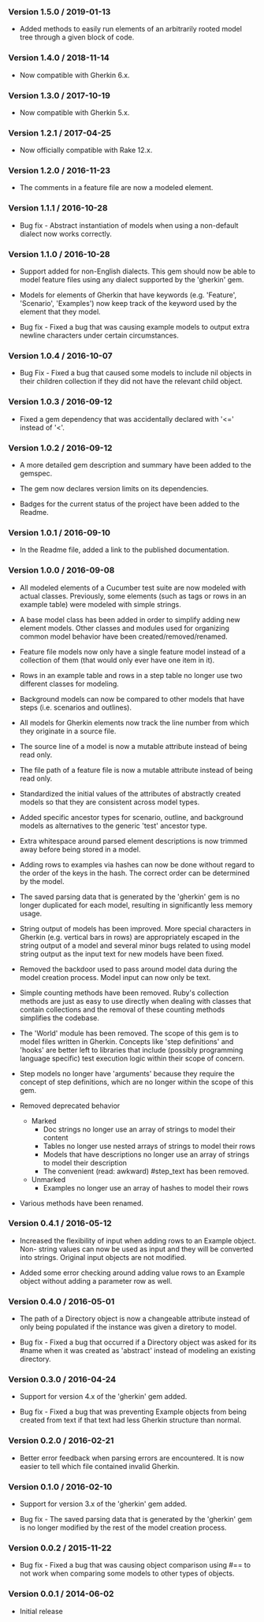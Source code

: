 ### Version 1.5.0 / 2019-01-13

* Added methods to easily run elements of an arbitrarily rooted model tree through a given block of code.


### Version 1.4.0 / 2018-11-14

* Now compatible with Gherkin 6.x.


### Version 1.3.0 / 2017-10-19

* Now compatible with Gherkin 5.x.


### Version 1.2.1 / 2017-04-25

* Now officially compatible with Rake 12.x.


### Version 1.2.0 / 2016-11-23

* The comments in a feature file are now a modeled element.


### Version 1.1.1 / 2016-10-28

* Bug fix - Abstract instantiation of models when using a non-default dialect 
  now works correctly.


### Version 1.1.0 / 2016-10-28

* Support added for non-English dialects. This gem should now be able to model 
  feature files using any dialect supported by the 'gherkin' gem.

* Models for elements of Gherkin that have keywords (e.g. 'Feature', 'Scenario', 
  'Examples') now keep track of the keyword used by the element that they model.

* Bug fix - Fixed a bug that was causing example models to output extra newline 
  characters under certain circumstances. 


### Version 1.0.4 / 2016-10-07

* Bug Fix - Fixed a bug that caused some models to include nil objects in their 
  children collection if they did not have the relevant child object.


### Version 1.0.3 / 2016-09-12

* Fixed a gem dependency that was accidentally declared with '<=' instead of '<'.


### Version 1.0.2 / 2016-09-12

* A more detailed gem description and summary have been added to the gemspec.

* The gem now declares version limits on its dependencies.
 
* Badges for the current status of the project have been added to the Readme.


### Version 1.0.1 / 2016-09-10

* In the Readme file, added a link to the published documentation.


### Version 1.0.0 / 2016-09-08

* All modeled elements of a Cucumber test suite are now modeled with actual 
  classes. Previously, some elements (such as tags or rows in an example table) 
  were modeled with simple strings.

* A base model class has been added in order to simplify adding new element 
  models. Other classes and modules used for organizing common model behavior 
  have been created/removed/renamed.

* Feature file models now only have a single feature model instead of a 
  collection of them (that would only ever have one item in it).

* Rows in an example table and rows in a step table no longer use two different 
  classes for modeling.

* Background models can now be compared to other models that have steps (i.e. 
  scenarios and outlines).

* All models for Gherkin elements now track the line number from which they 
  originate in a source file.

* The source line of a model is now a mutable attribute instead of being read 
  only.

* The file path of a feature file is now a mutable attribute instead of being 
  read only.

* Standardized the initial values of the attributes of abstractly created 
  models so that they are consistent across model types.

* Added specific ancestor types for scenario, outline, and background models as 
  alternatives to the generic 'test' ancestor type.

* Extra whitespace around parsed element descriptions is now trimmed away 
  before being stored in a model.
  
* Adding rows to examples via hashes can now be done without regard to the 
  order of the keys in the hash. The correct order can be determined by the 
  model.

* The saved parsing data that is generated by the 'gherkin' gem is no longer 
  duplicated for each model, resulting in significantly less memory usage.

* String output of models has been improved. More special characters in Gherkin 
  (e.g. vertical bars in rows) are appropriately escaped in the string output 
  of a model and several minor bugs related to using model string output as the 
  input text for new models have been fixed.

* Removed the backdoor used to pass around model data during the model creation 
  process. Model input can now only be text.

* Simple counting methods have been removed. Ruby's collection methods are just 
  as easy to use directly when dealing with classes that contain collections 
  and the removal of these counting methods simplifies the codebase.

* The 'World' module has been removed. The scope of this gem is to model files 
  written in Gherkin. Concepts like 'step definitions' and 'hooks' are better 
  left to libraries that include (possibly programming language specific) test 
  execution logic within their scope of concern.

* Step models no longer have 'arguments' because they require the concept of 
  step definitions, which are no longer within the scope of this gem.

* Removed deprecated behavior
    - Marked
        - Doc strings no longer use an array of strings to model their content
        - Tables no longer use nested arrays of strings to model their rows
        - Models that have descriptions no longer use an array of strings to 
          model their description
        - The convenient (read: awkward) #step_text has been removed.
    - Unmarked
        - Examples no longer use an array of hashes to model their rows

* Various methods have been renamed.


### Version 0.4.1 / 2016-05-12

* Increased the flexibility of input when adding rows to an Example object. Non-
  string values can now be used as input and they will be converted into 
  strings. Original input objects are not modified.

* Added some error checking around adding value rows to an Example object 
  without adding a parameter row as well.


### Version 0.4.0 / 2016-05-01

* The path of a Directory object is now a changeable attribute instead of only 
  being populated if the instance was given a diretory to model.

* Bug fix - Fixed a bug that occurred if a Directory object was asked for its 
  \#name when it was created as 'abstract' instead of modeling an existing 
  directory.


### Version 0.3.0 / 2016-04-24

* Support for version 4.x of the 'gherkin' gem added.

* Bug fix - Fixed a bug that was preventing Example objects from being created 
  from text if that text had less Gherkin structure than normal.


### Version 0.2.0 / 2016-02-21

* Better error feedback when parsing errors are encountered. It is now easier 
  to tell which file contained invalid Gherkin.


### Version 0.1.0 / 2016-02-10

* Support for version 3.x of the 'gherkin' gem added.

* Bug fix - The saved parsing data that is generated by the 'gherkin' gem is no 
  longer modified by the rest of the model creation process.


### Version 0.0.2 / 2015-11-22

* Bug fix - Fixed a bug that was causing object comparison using #== to not 
  work when comparing some models to other types of objects.


### Version 0.0.1 / 2014-06-02

* Initial release
